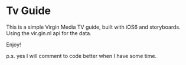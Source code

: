 Tv Guide
=======

This is a simple Virgin Media TV guide, built with iOS6 and storyboards. Using the vir.gin.nl api for the data.

Enjoy!

p.s. yes I will comment to code better when I have some time.
